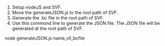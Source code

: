 1. Setup nodeJS and SVF.
2. Move the generateJSON.js to the root path of SVF.
3. Generate the .bc file in the root path of SVF.
4. Use this commond line to generate the JSON file. The JSON file will be generated at the root path of SVF.
      
  node generateJSON.js name_of_bcfile
      
